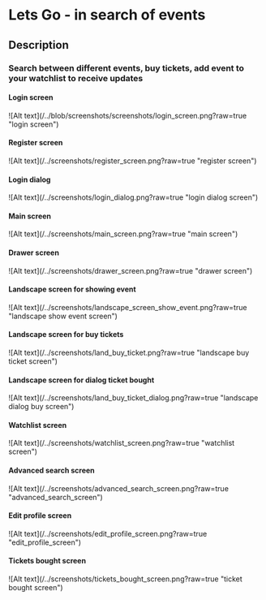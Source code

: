 # Lets Go - in search of events

<h2>Description</h2>
<h3>
	Search between different events, buy tickets, add event to your watchlist to receive updates
</h3>

<h4>
	Login screen
</h4>
	![Alt text](/../blob/screenshots/screenshots/login_screen.png?raw=true "login screen")
<h4>
	Register screen
</h4>
	![Alt text](/../screenshots/register_screen.png?raw=true "register screen")
<h4>
	Login dialog
</h4>
	![Alt text](/../screenshots/login_dialog.png?raw=true "login dialog screen")
<h4>
	Main screen
</h4>
	![Alt text](/../screenshots/main_screen.png?raw=true "main screen")
<h4>
	Drawer screen
</h4>
	![Alt text](/../screenshots/drawer_screen.png?raw=true "drawer screen")
<h4>
	Landscape screen for showing event
</h4>
	![Alt text](/../screenshots/landscape_screen_show_event.png?raw=true "landscape show event screen")
<h4>
	Landscape screen for buy tickets
</h4>
	![Alt text](/../screenshots/land_buy_ticket.png?raw=true "landscape buy ticket screen")
<h4>
	Landscape screen for dialog ticket bought
</h4>
	![Alt text](/../screenshots/land_buy_ticket_dialog.png?raw=true "landscape dialog buy screen")
<h4>
	Watchlist screen
</h4>
	![Alt text](/../screenshots/watchlist_screen.png?raw=true "watchlist screen")
<h4>
	Advanced search screen
</h4>
	![Alt text](/../screenshots/advanced_search_screen.png?raw=true "advanced_search_screen")
<h4>
	Edit profile screen
</h4>
	![Alt text](/../screenshots/edit_profile_screen.png?raw=true "edit_profile_screen")
<h4>
	Tickets bought screen
</h4>
	![Alt text](/../screenshots/tickets_bought_screen.png?raw=true "ticket bought screen")